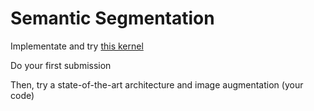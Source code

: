 # Semantic Segmentation
Implementate and try [this kernel](https://www.kaggle.com/skooch/cnn-segmentation-connected-components-320x320)

Do your first submission

Then, try a state-of-the-art architecture and image augmentation (your code)
